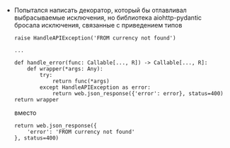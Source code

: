 * Попытался написать декоратор, который бы отлавливал выбрасываемые исключения, но библиотека aiohttp-pydantic бросала
  исключения, связанные с приведением типов
    ```
    raise HandleAPIException('FROM currency not found')
    
  ...
    
  def handle_error(func: Callable[..., R]) -> Callable[..., R]:
        def wrapper(*args: Any):
            try:
                return func(*args)
            except HandleAPIException as error:
                return web.json_response({'error': error}, status=400)
    return wrapper
    ```

  вместо
    ```
    return web.json_response({
        'error': 'FROM currency not found'
    }, status=400)
    ```
